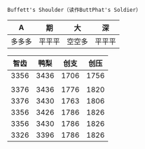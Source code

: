 `Buffett's Shoulder（读作ButtPhat's Soldier）`

A|期|大|深
---|---|---|---
多多多|平平平|空空多|平平平

智齿|鸭梨|创支|创压
---|---|---|---
3356|3436|1706|1756
 | | | 
3376|3436|1776|1820
3376|3430|1763|1806
3356|3426|1786|1826
3356|3430|1786|1826
3326|3396|1786|1826
